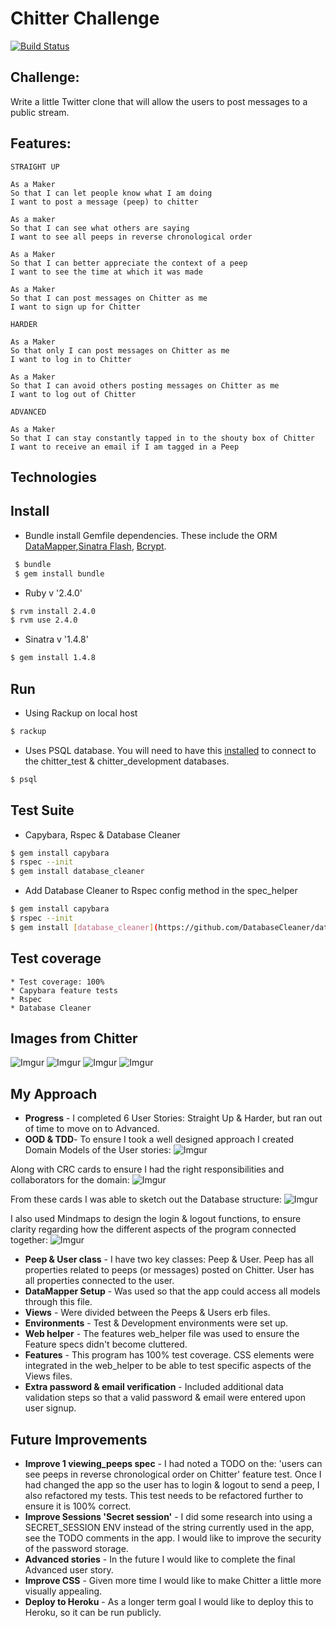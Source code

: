 Chitter Challenge
=================
[![Build Status](https://travis-ci.org/charlottebrf/chitter-challenge.svg?branch=master)](https://travis-ci.org/charlottebrf/chitter-challenge)


Challenge:
-------

Write a little Twitter clone that will allow the users to post messages to a public stream.

Features:
-------

```
STRAIGHT UP

As a Maker
So that I can let people know what I am doing  
I want to post a message (peep) to chitter

As a maker
So that I can see what others are saying  
I want to see all peeps in reverse chronological order

As a Maker
So that I can better appreciate the context of a peep
I want to see the time at which it was made

As a Maker
So that I can post messages on Chitter as me
I want to sign up for Chitter

HARDER

As a Maker
So that only I can post messages on Chitter as me
I want to log in to Chitter

As a Maker
So that I can avoid others posting messages on Chitter as me
I want to log out of Chitter

ADVANCED

As a Maker
So that I can stay constantly tapped in to the shouty box of Chitter
I want to receive an email if I am tagged in a Peep
```

Technologies
-----

## Install

* Bundle install Gemfile dependencies. These include the ORM [DataMapper](http://datamapper.org/getting-started.html),[Sinatra Flash](http://www.rubydoc.info/github/SFEley/sinatra-flash/Sinatra/Flash/Storage), [Bcrypt](https://github.com/codahale/bcrypt-ruby).

```bash
 $ bundle
 $ gem install bundle

```

* Ruby v '2.4.0'

```bash
$ rvm install 2.4.0
$ rvm use 2.4.0
```

* Sinatra v '1.4.8'

```bash
$ gem install 1.4.8

```

## Run

* Using Rackup on local host
```bash
$ rackup

```


* Uses PSQL database. You will need to have this [installed](https://www.postgresql.org/download/) to connect to the chitter_test & chitter_development databases.
```bash
$ psql

```

## Test Suite
* Capybara, Rspec & Database Cleaner
```bash
$ gem install capybara
$ rspec --init
$ gem install database_cleaner

```
* Add Database Cleaner to Rspec config method in the spec_helper
```bash
$ gem install capybara
$ rspec --init
$ gem install [database_cleaner](https://github.com/DatabaseCleaner/database_cleaner)

```


Test coverage
-----
```
* Test coverage: 100%
* Capybara feature tests
* Rspec
* Database Cleaner
```

Images from Chitter
----
![Imgur](http://i.imgur.com/wGdCZNT.png)
![Imgur](http://i.imgur.com/bPlI0Bs.png)
![Imgur](http://i.imgur.com/NBGEytc.png)
![Imgur](http://i.imgur.com/bFEy1c0.png)

My Approach
----
- **Progress** - I completed 6 User Stories: Straight Up & Harder, but ran out of time to move on to Advanced.
- **OOD & TDD**- To ensure I took a well designed approach I created Domain Models of the User stories:
![Imgur](http://i.imgur.com/XfqNbGb.png)

Along with CRC cards to ensure I had the right responsibilities and collaborators for the domain:
![Imgur](http://i.imgur.com/ceyoqID.png)

From these cards I was able to sketch out the Database structure:
![Imgur](http://i.imgur.com/2yOUL0N.png)

I also used Mindmaps to design the login & logout functions, to ensure clarity regarding how the different aspects of the program connected together:
![Imgur](http://i.imgur.com/C2tVLYY.png)

- **Peep & User class** - I have two key classes: Peep & User. Peep has all properties related to peeps (or messages) posted on Chitter. User has all properties connected to the user.
- **DataMapper Setup** - Was used so that the app could access all models through this file.
- **Views** - Were divided between the Peeps & Users erb files.
- **Environments** - Test & Development environments were set up.
- **Web helper** - The features web_helper file was used to ensure the Feature specs didn't become cluttered.
- **Features** - This program has 100% test coverage. CSS elements were integrated in the web_helper to be able to test specific aspects of the Views files.
- **Extra password & email verification** - Included additional data validation steps so that a valid password & email were entered upon user signup.


Future Improvements
----
- **Improve 1 viewing_peeps spec** - I had noted a TODO on the: 'users can see peeps in reverse chronological order on Chitter' feature test. Once I had changed the app so the user has to login & logout to send a peep, I also refactored my tests. This test needs to be refactored further to ensure it is 100% correct.
- **Improve Sessions 'Secret session'** - I did some research into using a SECRET_SESSION ENV instead of the string currently used in the app, see the TODO comments in the app. I would like to improve the security of the password storage.
- **Advanced stories** - In the future I would like to complete the final Advanced user story.
- **Improve CSS** - Given more time I would like to make Chitter a little more visually appealing.
- **Deploy to Heroku** - As a longer term goal I would like to deploy this to Heroku, so it can be run publicly.
